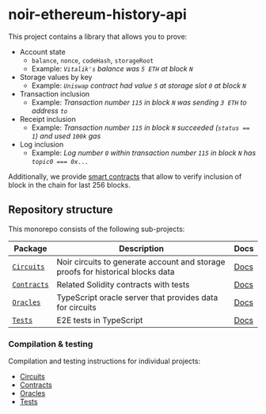 # noir-ethereum-history-api

This project contains a library that allows you to prove:

- Account state
  - `balance`, `nonce`, `codeHash`, `storageRoot`
  - Example: _`Vitalik's` balance was `5 ETH` at block `N`_
- Storage values by key
  - Example: _`Uniswap` contract had value `5` at storage slot `0` at block `N`_
- Transaction inclusion
  - Example: _Transaction number `115` in block `N` was sending `3 ETH` to address `to`_
- Receipt inclusion
  - Example: _Transaction number `115` in block `N` succeeded (`status == 1`) and used `100k` gas_
- Log inclusion
  - Example: _Log number `0` within transaction number `115` in block `N` has `topic0 === 0x...`_

Additionally, we provide [smart contracts](./ethereum_history_api/contracts/src/EthereumHistoryVerifier.sol) that allow to verify inclusion of block in the chain for last 256 blocks.

## Repository structure

This monorepo consists of the following sub-projects:

| Package                                          | Description                                                                     | Docs                                                |
| ------------------------------------------------ | ------------------------------------------------------------------------------- | --------------------------------------------------- |
| [`Circuits`](./circuits/lib/) | Noir circuits to generate account and storage proofs for historical blocks data | [Docs](./circuits/lib/README.md) |
| [`Contracts`](./contracts/)   | Related Solidity contracts with tests                                           | [Docs](./contracts/README.md)    |
| [`Oracles`](./oracles/)       | TypeScript oracle server that provides data for circuits                        | [Docs](./oracles/README.md)      |
| [`Tests`](./tests/)           | E2E tests in TypeScript                                                         | [Docs](./tests/README.md)        |

### Compilation & testing

Compilation and testing instructions for individual projects:

- [Circuits](./circuits/lib/README.md#compilation)
- [Contracts](./contracts/README.md#build)
- [Oracles](./oracles/README.md#testing)
- [Tests](./tests/README.md#running-e2e-tests)
